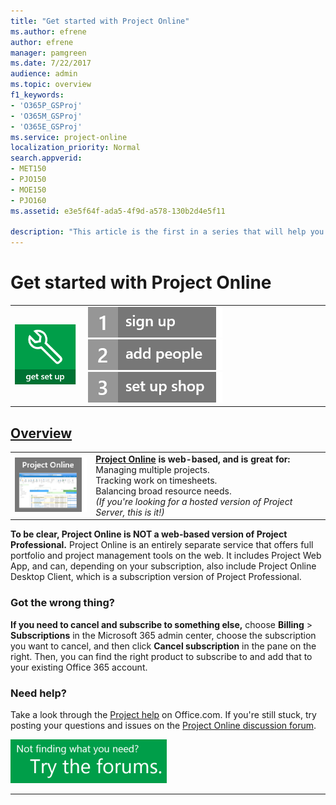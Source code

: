 ```yaml
---
title: "Get started with Project Online"
ms.author: efrene
author: efrene
manager: pamgreen
ms.date: 7/22/2017
audience: admin
ms.topic: overview
f1_keywords:
- 'O365P_GSProj'
- 'O365M_GSProj'
- 'O365E_GSProj'
ms.service: project-online
localization_priority: Normal
search.appverid:
- MET150
- PJO150
- MOE150
- PJO160
ms.assetid: e3e5f64f-ada5-4f9d-a578-130b2d4e5f11

description: "This article is the first in a series that will help you get started with Project Online. There are three main steps to getting started: signing up, adding people, and creating projects."
---
```


# Get started with Project Online

|||
|:-----|:-----|
|![Get set up](media/6b503a9c-4ef0-409b-ab56-09e804cfe0c3.png)           <br/> |[![Step 1: Sign up for Project Online](media/f82f0100-dc58-47d6-960a-28db901de6d8.png)](step-1-sign-up-for-project-online.md)         [![Step 2: Add people to Project Online](media/be1ca863-defe-4156-a5b1-68cea288476f.png)](step-2-add-people-to-project-online.md)          [![Step 3: Set up shop in Project Online](media/e27ceef5-1c39-43e4-92ac-300d58fb65c8.png)](step-3-set-up-shop-in-project-online.md) <br/> |

## [Overview](#tab/)
  
|||
|:-----|:-----|
|![Project Online](media/276154dc-3e4e-49db-9a4d-67f037094c25.png)           <br/> |**[Project Online](https://go.microsoft.com/fwlink/p/?linkid=402127) is web-based, and is great for:** <br/>  Managing multiple projects.  <br/>  Tracking work on timesheets.  <br/>  Balancing broad resource needs.  <br/>  *(If you're looking for a hosted version of Project Server, this is it!)*  <br/> |
   
 **To be clear, Project Online is NOT a web-based version of Project Professional.** Project Online is an entirely separate service that offers full portfolio and project management tools on the web. It includes Project Web App, and can, depending on your subscription, also include Project Online Desktop Client, which is a subscription version of Project Professional. 
  
### Got the wrong thing?

 **If you need to cancel and subscribe to something else,** choose **Billing** \> **Subscriptions** in the Microsoft 365 admin center, choose the subscription you want to cancel, and then click **Cancel subscription** in the pane on the right. Then, you can find the right product to subscribe to and add that to your existing Office 365 account. 
  
### Need help?

Take a look through the [Project help](https://support.office.com/article/afac1e38-1219-4a88-bd22-81534778d528) on Office.com. If you're still stuck, try posting your questions and issues on the [Project Online discussion forum](https://social.technet.microsoft.com/Forums/projectserver/en-US/home?forum=projectonline).
  
[![Not finding what you need? Try the forums.](media/46e7095e-10bd-4e68-8a7c-3d9dd849b508.png)](https://social.technet.microsoft.com/forums/en-us/category/project)
  

   
---

